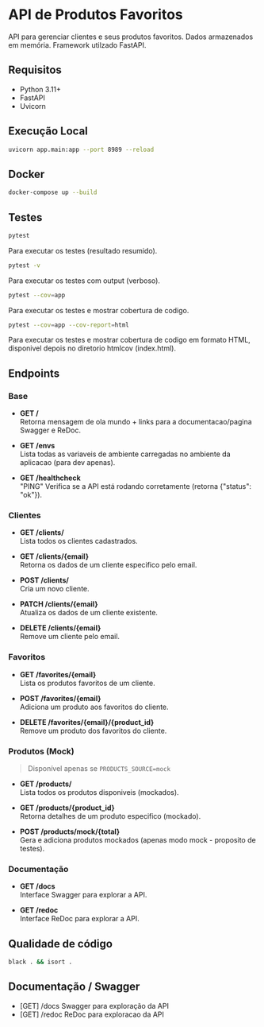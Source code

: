 # API de Produtos Favoritos

API para gerenciar clientes e seus produtos favoritos.
Dados armazenados em memória. Framework utilzado FastAPI.

## Requisitos

- Python 3.11+
- FastAPI
- Uvicorn

## Execução Local

```bash
uvicorn app.main:app --port 8989 --reload
```

## Docker

```bash
docker-compose up --build
```

## Testes

```bash
pytest
```
Para executar os testes (resultado resumido).

```bash
pytest -v
```
Para executar os testes com output (verboso).

```bash
pytest --cov=app
```
Para executar os testes e mostrar cobertura de codigo.

```bash
pytest --cov=app --cov-report=html
```
Para executar os testes e mostrar cobertura de codigo em formato HTML, disponivel depois no diretorio htmlcov (index.html).

## Endpoints

### Base

- **GET /**  
  Retorna mensagem de ola mundo + links para a documentacao/pagina Swagger e ReDoc.

- **GET /envs**  
  Lista todas as variaveis de ambiente carregadas no ambiente da aplicacao (para dev apenas).

- **GET /healthcheck**  
  "PING" Verifica se a API está rodando corretamente (retorna {"status": "ok"}).

### Clientes

- **GET /clients/**  
  Lista todos os clientes cadastrados.

- **GET /clients/{email}**  
  Retorna os dados de um cliente especifico pelo email.

- **POST /clients/**  
  Cria um novo cliente.

- **PATCH /clients/{email}**  
  Atualiza os dados de um cliente existente.

- **DELETE /clients/{email}**  
  Remove um cliente pelo email.

### Favoritos

- **GET /favorites/{email}**  
  Lista os produtos favoritos de um cliente.

- **POST /favorites/{email}**  
  Adiciona um produto aos favoritos do cliente.

- **DELETE /favorites/{email}/{product_id}**  
  Remove um produto dos favoritos do cliente.

### Produtos (Mock)
> Disponível apenas se `PRODUCTS_SOURCE=mock`

- **GET /products/**  
  Lista todos os produtos disponiveis (mockados).

- **GET /products/{product_id}**  
  Retorna detalhes de um produto especifico (mockado).

- **POST /products/mock/{total}**  
  Gera e adiciona produtos mockados (apenas modo mock - proposito de testes).

### Documentação

- **GET /docs**  
  Interface Swagger para explorar a API.

- **GET /redoc**  
  Interface ReDoc para explorar a API.

## Qualidade de código
```bash
black . && isort .
```

## Documentação / Swagger

- [GET] /docs
  Swagger para exploração da API
- [GET] /redoc
  ReDoc para exploracao da API

